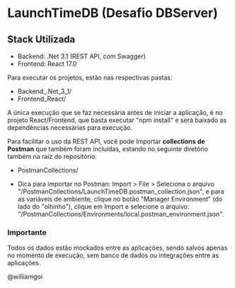 # LaunchTimeDB (Desafio DBServer)

## Stack Utilizada
- Backend: .Net 3.1 (REST API, com Swagger)
- Frontend: React 17.0

Para executar os projetos, estão nas respectivas pastas:
- Backend_.Net_3_1/
- Frontend_React/

A única execução que se faz necessária antes de iniciar a aplicação, é no projeto React/Frontend, que basta executar "npm install" e será baixado as dependências necessárias para execução.

Para facilitar o uso da REST API, você pode Importar **collections de Postman** que também foram incluídas, estando no seguinte diretório também na raiz do repositório:
 - PostmanCollections/
 
* Dica para importar no Postman: Import > File > Seleciona o arquivo "/PostmanCollections/LaunchTimeDB.postman_collection.json", e para as variáveis de ambiente, clique no botão "Manager Environment" (do lado do "olhinho"), clique em Import e selecione o arquivo: "/PostmanCollections/Environments/local.postman_environment.json".


### **Importante**
Todos os dados estão mockados entre as aplicações, sendo salvos apenas no momento de execução, sem banco de dados ou integrações entre as aplicações.

@williamgoi
